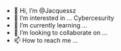 - 👋 Hi, I’m @Jacquessz
- 👀 I’m interested in ... Cybercesurity
- 🌱 I’m currently learning ...
- 💞️ I’m looking to collaborate on ...
- 📫 How to reach me ...

<!---
Jacquessz/Jacquessz is a ✨ special ✨ repository because its `README.md` (this file) appears on your GitHub profile.
You can click the Preview link to take a look at your changes.
--->
